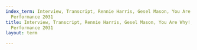 ```yaml
---
index_term: Interview, Transcript, Rennie Harris, Gesel Mason, You Are Why!, No Boundaries
  Performance 2031
title: Interview, Transcript, Rennie Harris, Gesel Mason, You Are Why!, No Boundaries
  Performance 2031
layout: term

---
```

